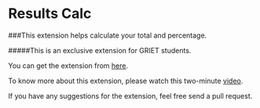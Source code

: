 # Results Calc
###This extension helps calculate your total and percentage.

#####This is an exclusive extension for GRIET students.

You can get the extension from [here](https://chrome.google.com/webstore/detail/results-calc/dkkccfjlejpmkpomkbmgohpbcomliika?hl=en&gl=IN).

To know more about this extension, please watch this two-minute [video](https://www.youtube.com/watch?v=wKZWY0C6XSQ).

If you have any suggestions for the extension, feel free send a pull request.
